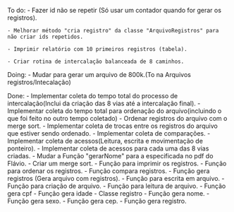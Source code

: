 To do:
    - Fazer id não se repetir (Só usar um contador quando for gerar os registros).

    - Melhorar método "cria registro" da classe "ArquivoRegistros" para não criar ids repetidos.

    - Imprimir relatório com 10 primeiros registros (tabela).

    - Criar rotina de intercalação balanceada de 8 caminhos.

Doing:
    - Mudar para gerar um arquivo de 800k.(To na Arquivos registros/Intecalação)

Done:
    - Implementar coleta do tempo total do processo de intercalação(Inclui da criação das 8 vias até a intercalação final).
    - Implementar coleta do tempo total para ordenação do arquivo(incluindo o que foi feito no outro tempo coletado)
    - Ordenar registros do arquivo com o merge sort.
    - Implementar coleta de trocas entre os registros do arquivo que estiver sendo ordenado.
    - Implementar coleta de comparações.
    - Implementar coleta de acessos(Leitura, escrita e movimentação de ponteiro).
    - Implementar coleta de acessos para cada uma das 8 vias criadas.
    - Mudar a Função "gerarNome" para a especificada no pdf do Flávio.
    - Criar um merge sort.
    - Função para imprimir os registros.
    - Função para ordenar os registros.
    - Função compara registros.
    - Função gera registros (Gera arquivo com registros).
    - Função para escrita em arquivo.
    - Função para criação de arquivo.
    - Função para leitura de arquivo.
    - Função gera cpf
    - Função gera idade
    - Classe registro
    - Função gera nome.
    - Função gera sexo.
    - Função gera cep.
    - Função gera registro.